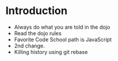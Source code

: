 Introduction
==========
* Always do what you are told in the dojo
* Read the dojo rules
* Favorite Code School path is JavaScript
* 2nd change.
* Killing history using git rebase
